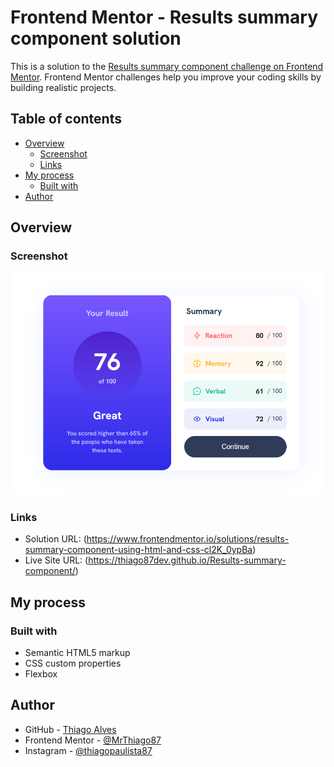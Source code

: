 # Frontend Mentor - Results summary component solution

This is a solution to the [Results summary component challenge on Frontend Mentor](https://www.frontendmentor.io/challenges/results-summary-component-CE_K6s0maV). Frontend Mentor challenges help you improve your coding skills by building realistic projects. 

## Table of contents

- [Overview](#overview)
  - [Screenshot](#screenshot)
  - [Links](#links)
- [My process](#my-process)
  - [Built with](#built-with)
- [Author](#author)

## Overview

### Screenshot

![screenshot](./assets/images/screenshot-results-summary-component.png)

### Links

- Solution URL: (https://www.frontendmentor.io/solutions/results-summary-component-using-html-and-css-cl2K_0ypBa)
- Live Site URL: (https://thiago87dev.github.io/Results-summary-component/)

## My process

### Built with

- Semantic HTML5 markup
- CSS custom properties
- Flexbox

## Author

- GitHub - [Thiago Alves](https://github.com/Thiago87dev)
- Frontend Mentor - [@MrThiago87](https://www.frontendmentor.io/profile/MrThiago87)
- Instagram - [@thiagopaulista87](https://www.instagram.com/thiagopaulista87/)

